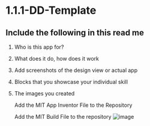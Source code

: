 # 1.1.1-DD-Template

## Include the following in this read me

1. Who is this app for?
1. What does it do, how does it work
1. Add screenshots of the design view or actual app
1. Blocks that you showcase your individual skill
1. The images you created

   Add the MIT App Inventor File to the Repository

   Add the MIT Build File to the repository
   ![image](https://github.com/user-attachments/assets/be45fa0f-57c2-408c-97dc-2e61eebf5987)
